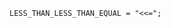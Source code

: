 <!-- This file is generated automatically by infrastructure scripts. Please don't edit by hand. -->

```{ .ebnf .slang-ebnf #LESS_THAN_LESS_THAN_EQUAL }
LESS_THAN_LESS_THAN_EQUAL = "<<=";
```
